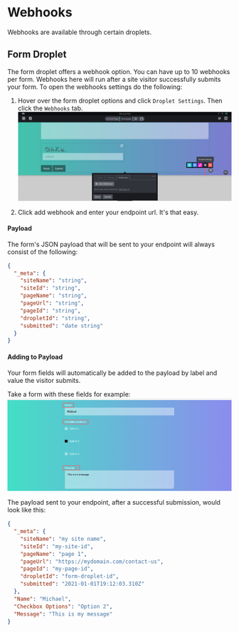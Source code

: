 # Webhooks
Webhooks are available through certain droplets.


## Form Droplet
The form droplet offers a webhook option. You can have up to 10 webhooks per form. Webhooks here will run after a site visitor successfully submits your form. To open the webhooks settings do the following:

1. Hover over the form droplet options and click `Droplet Settings`. Then click the `Webhooks` tab.
![code droplet editing](./webhooks-settings.png)

2. Click add webhook and enter your endpoint url. It's that easy.

#### Payload
The form's JSON payload that will be sent to your endpoint will always consist of the following:
```JSON
{
  "_meta": {
    "siteName": "string",
    "siteId": "string",
    "pageName": "string",
    "pageUrl": "string",
    "pageId": "string",
    "dropletId": "string",
    "submitted": "date string"
  }
}
```
#### Adding to Payload
Your form fields will automatically be added to the payload by label and value the visitor submits.

Take a form with these fields for example:
![code droplet editing](./form-example.png)

The payload sent to your endpoint, after a successful submission, would look like this:
```JSON
{
  "_meta": {
    "siteName": "my site name",
    "siteId": "my-site-id",
    "pageName": "page 1",
    "pageUrl": "https://mydomain.com/contact-us",
    "pageId": "my-page-id",
    "dropletId": "form-droplet-id",
    "submitted": "2021-01-01T19:12:03.310Z"
  },
  "Name": "Michael",
  "Checkbox Options": "Option 2",
  "Message": "This is my message"
}
```
